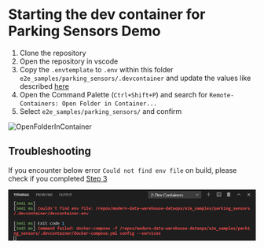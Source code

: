 # Starting the dev container for Parking Sensors Demo

1. Clone the repository
2. Open the repository in vscode
3. Copy the `.envtemplate` to `.env` within this folder `e2e_samples/parking_sensors/.devcontainer`
and update the values like described [here](../README.md#software-pre-requisites-if-you-use-dev-container)
4. Open the Command Palette (`Ctrl+Shift+P`) and search for `Remote-Containers: Open Folder in Container...`
5. Select `e2e_samples/parking_sensors/` and confirm

![OpenFolderInContainer](images/parking_sensors_dev_container_start.gif)

## Troubleshooting

If you encounter below error `Could not find env file` on build, please check if you completed [Step 3](../README.md#software-pre-requisites-if-you-use-dev-container)

![ContainerBuildError](images/devcontainer_build_error.png)

